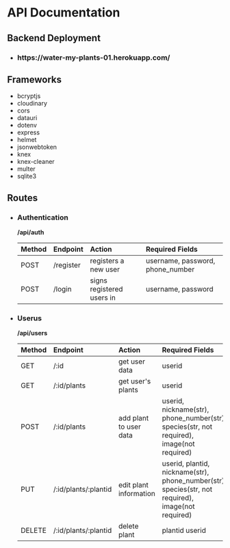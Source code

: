 # API Documentation

## Backend Deployment

- <h3>https://water-my-plants-01.herokuapp.com/</h3>

## Frameworks

- bcryptjs
- cloudinary
- cors
- datauri
- dotenv
- express
- helmet
- jsonwebtoken
- knex
- knex-cleaner
- multer
- sqlite3

## Routes

- ### Authentication

  **/api/auth**

  | Method | Endpoint  | Action                    | Required Fields                  |
  | :----- | :-------- | :------------------------ | :------------------------------- |
  | POST   | /register | registers a new user      | username, password, phone_number |
  | POST   | /login    | signs registered users in | username, password               |

* ### Userus

  **/api/users**

  | Method | Endpoint             | Action                 | Required Fields                                                                                    |
  | :----- | :------------------- | :--------------------- | :------------------------------------------------------------------------------------------------- |
  | GET    | /:id                 | get user data          | userid                                                                                             |
  | GET    | /:id/plants          | get user's plants      | userid                                                                                             |
  | POST   | /:id/plants          | add plant to user data | userid, nickname(str), phone_number(str), species(str, not required), image(not required)          |
  | PUT    | /:id/plants/:plantid | edit plant information | userid, plantid, nickname(str), phone_number(str), species(str, not required), image(not required) |
  | DELETE | /:id/plants/:plantid | delete plant           | plantid userid                                                                                     |
